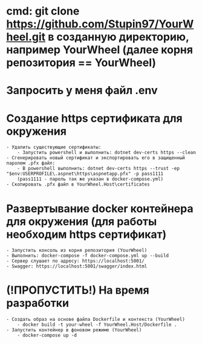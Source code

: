 # cmd: git clone https://github.com/Stupin97/YourWheel.git в созданную директорию, например YourWheel (далее корня репозитория == YourWheel)

# Запросить у меня файл .env

# Создание https сертификата для окружения

	- Удалить существующие сертификаты: 
		- Запустить powershell и выполнить: dotnet dev-certs https --clean
	- Сгенерировать новый сертификат и экспортировать его в защищенный паролем .pfx файл:
		- В powershell выполнить: dotnet dev-certs https --trust -ep "$env:USERPROFILE\.aspnet\https\aspnetapp.pfx" -p pass1111
		(pass1111 - пароль так же указан в docker-compose.yml)
	- Скопировать .pfx файл в YourWheel.Host\certificates

# Развертывание docker контейнера для окружения (для работы необходим https сертификат)

	- Запустить консоль из корня репозитория (YourWheel)
	- Выполнить: docker-compose -f docker-compose.yml up --build 
	- Сервер слушает по адресу: https://localhost:5001/
	- Swagger: https://localhost:5001/swagger/index.html

# (!ПРОПУСТИТЬ!) На время разработки 
	- Создать образ на основе файла Dockerfile и контекста (YourWheel)
 		- docker build -t your-wheel -f YourWheel.Host/Dockerfile .
	- Запустить контейнер в фоновом режиме (YourWheel)
		- docker-compose up -d